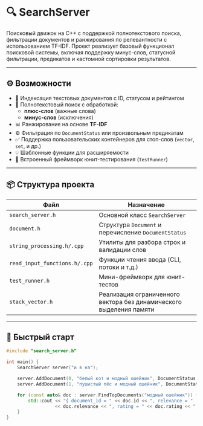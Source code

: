 # 🔍 SearchServer

Поисковый движок на C++ с поддержкой полнотекстового поиска, фильтрации документов и ранжирования по релевантности с использованием TF-IDF. Проект реализует базовый функционал поисковой системы, включая поддержку минус-слов, статусной фильтрации, предикатов и кастомной сортировки результатов.

---

## ⚙️ Возможности

- 📄 Индексация текстовых документов с ID, статусом и рейтингом
- 🔎 Полнотекстовый поиск с обработкой:
  - **плюс-слов** (важные слова)
  - **минус-слов** (исключения)
- 📊 Ранжирование на основе **TF-IDF**
- ⚙️ Фильтрация по `DocumentStatus` или произвольным предикатам
- ✅ Поддержка пользовательских контейнеров для стоп-слов (`vector`, `set`, и др.)
- 💡 Шаблонные функции для расширяемости
- 🧪 Встроенный фреймворк юнит-тестирования (`TestRunner`)

---

## 📦 Структура проекта

| Файл | Назначение |
|------|------------|
| `search_server.h` | Основной класс `SearchServer` |
| `document.h` | Структура `Document` и перечисление `DocumentStatus` |
| `string_processing.h/.cpp` | Утилиты для разбора строк и валидации слов |
| `read_input_functions.h/.cpp` | Функции чтения ввода (CLI, потоки и т.д.) |
| `test_runner.h` | Мини-фреймворк для юнит-тестов |
| `stack_vector.h` | Реализация ограниченного вектора без динамического выделения памяти |

---

## 🚀 Быстрый старт

```cpp
#include "search_server.h"

int main() {
    SearchServer server("и в на");

    server.AddDocument(0, "белый кот и модный ошейник", DocumentStatus::ACTUAL, {8, -3});
    server.AddDocument(1, "пушистый пёс и модный ошейник", DocumentStatus::ACTUAL, {7, 2, 7});

    for (const auto& doc : server.FindTopDocuments("модный ошейник")) {
        std::cout << "{ document_id = " << doc.id << ", relevance = " 
                  << doc.relevance << ", rating = " << doc.rating << " }" << std::endl;
    }
}

